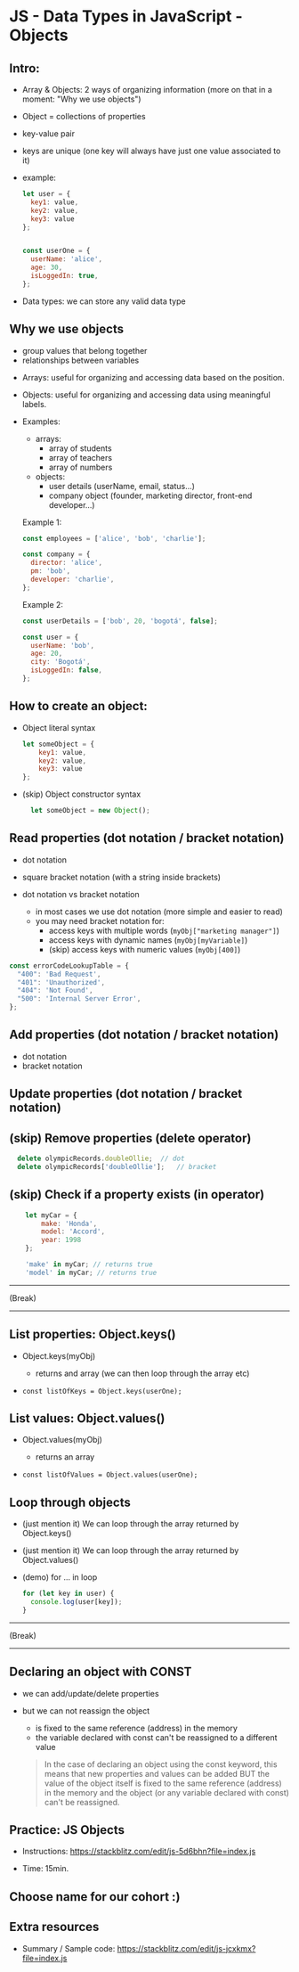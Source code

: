

# JS - Data Types in JavaScript - Objects

<!--- 
Status: draft

-->



## Intro:

- Array & Objects: 2 ways of organizing information (more on that in a moment: "Why we use objects")

- Object = collections of properties 
- key-value pair
- keys are unique (one key will always have just one value associated to it)

- example:

  ```js
  let user = {
    key1: value,
    key2: value,
    key3: value
  };


  const userOne = {
    userName: 'alice',
    age: 30,
    isLoggedIn: true,
  };

  ```

- Data types: we can store any valid data type


## Why we use objects

- group values that belong together
- relationships between variables

<!-- 

Arrays vs Objects:
- array: collection of things
- object: info about 1 single thing

-->


- Arrays: useful for organizing and accessing data based on the position.

- Objects: useful for organizing and accessing data using meaningful labels.

- Examples:
  - arrays:
    - array of students
    - array of teachers
    - array of numbers
  - objects:
    - user details (userName, email, status...)
    - company object (founder, marketing director, front-end developer...)


  Example 1:

  ```js  
  const employees = ['alice', 'bob', 'charlie'];

  const company = {
    director: 'alice',
    pm: 'bob',
    developer: 'charlie',
  };
  ```



  Example 2:

  ```js  
  const userDetails = ['bob', 20, 'bogotá', false];

  const user = {
    userName: 'bob',
    age: 20,
    city: 'Bogotá',
    isLoggedIn: false,
  };
  ```



## How to create an object:


- Object literal syntax

    ```js
    let someObject = {
        key1: value,
        key2: value,
        key3: value
    };
    ```

- (skip) Object constructor syntax

  ```js
	let someObject = new Object();
  ```


## Read properties (dot notation / bracket notation)
- dot notation
- square bracket notation (with a string inside brackets)


- dot notation vs bracket notation
  - in most cases we use dot notation (more simple and easier to read)
  - you may need bracket notation for:
    - access keys with multiple words (`myObj["marketing manager"]`)
    - access keys with dynamic names (`myObj[myVariable]`)
    - (skip) access keys with numeric values (`myObj[400]`)


```js
const errorCodeLookupTable = {
  "400": 'Bad Request',
  "401": 'Unauthorized',
  "404": 'Not Found',
  "500": 'Internal Server Error',
};
```



## Add properties (dot notation / bracket notation)

- dot notation
- bracket notation


## Update properties (dot notation / bracket notation)



## (skip) Remove properties (delete operator)

  ```js
	delete olympicRecords.doubleOllie;	// dot
	delete olympicRecords['doubleOllie'];	// bracket
  ```


## (skip) Check if a property exists (in operator)
	
  ```js
      let myCar = {
          make: 'Honda',
          model: 'Accord',
          year: 1998
      };

      'make' in myCar; // returns true
      'model' in myCar; // returns true
  ```
        


___

(Break)
___



## List properties: Object.keys() 

- Object.keys(myObj) 
  - returns and array (we can then loop through the array etc)

- `const listOfKeys = Object.keys(userOne);`


## List values: Object.values()

- Object.values(myObj)
  - returns an array

- `const listOfValues = Object.values(userOne);`


## Loop through objects

- (just mention it) We can loop through the array returned by Object.keys()
- (just mention it) We can loop through the array returned by Object.values()
- (demo) for ... in loop

  ```js
  for (let key in user) {
    console.log(user[key]);
  }
  ```


___

(Break)
___



## Declaring an object with CONST
- we can add/update/delete properties
- but we can not reassign the object
    - is fixed to the same reference (address) in the memory
    - the variable declared with const can't be reassigned to a different value


    > In the case of declaring an object using the const keyword, this means that new properties and values can be added BUT the value of the object itself is fixed to the same reference (address) in the memory and the object (or any variable declared with const) can't be reassigned.



## Practice: JS Objects


- Instructions: https://stackblitz.com/edit/js-5d6bhn?file=index.js

- Time: 15min.


<!--

Goals: 
- practice objects
- get a nice name for our class ;)

- examples from prev. cohorts:
  - Bug Busters
  - The Script Society
  - Byte Warriors
  - Coding Ninjas
  - Angry Cats
  - Remote Raccoons

-->


## Choose name for our cohort :) 




## Extra resources

- Summary / Sample code:
  https://stackblitz.com/edit/js-jcxkmx?file=index.js



